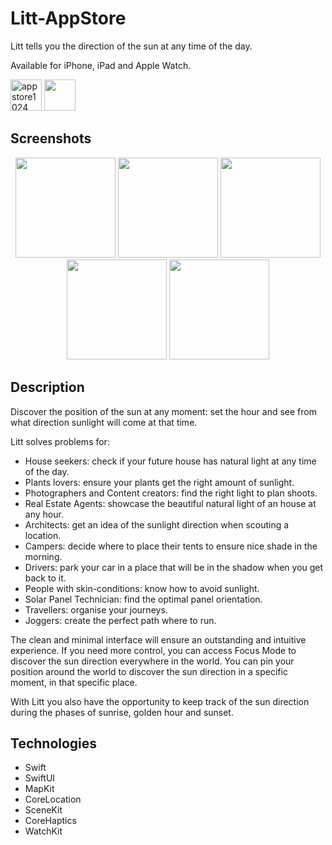 # Litt-AppStore
Litt tells you the direction of the sun at any time of the day.

Available for iPhone, iPad and Apple Watch.

<img height="50" alt="appstore1024" src="https://user-images.githubusercontent.com/55358113/174021100-c2c410f1-30e0-433c-b8ee-a7152545aa87.png"> [<img src="https://user-images.githubusercontent.com/55358113/174020637-ca23803f-341c-48ce-b896-1fd4b7423310.svg" height="50">](https://apps.apple.com/app/litt/id1628751457)


## Screenshots
<p align="center">
<img width=160 src="https://user-images.githubusercontent.com/55358113/174022374-6e936e96-9b65-441a-bce8-c8a386f87d32.mp4" /> <img width=160 src="https://user-images.githubusercontent.com/55358113/174020145-1210cd03-2e5e-42bd-ba3e-7d2854842099.png" /> <img width=160 src="https://user-images.githubusercontent.com/55358113/174020038-340abcfd-bfc5-4fd6-b9bf-ad752d5bc646.png" /> <img width=160 src="https://user-images.githubusercontent.com/55358113/174020225-0b807909-f574-42d0-b86d-f1e1cdec9f17.png" /> <img width=160 src="https://user-images.githubusercontent.com/55358113/174020285-b8b88099-37a8-43df-b934-581f70e49722.png" />
</p>

## Description
Discover the position of the sun at any moment: set the hour and see from what direction sunlight will come at that time.

Litt solves problems for:
- House seekers: check if your future house has natural light at any time of the day.
- Plants lovers: ensure your plants get the right amount of sunlight.
- Photographers and Content creators: find the right light to plan shoots.
- Real Estate Agents: showcase the beautiful natural light of an house at any hour.
- Architects: get an idea of the sunlight direction when scouting a location.
- Campers: decide where to place their tents to ensure nice shade in the morning.
- Drivers: park your car in a place that will be in the shadow when you get back to it.
- People with skin-conditions: know how to avoid sunlight.
- Solar Panel Technician: find the optimal panel orientation.
- Travellers: organise your journeys.
- Joggers: create the perfect path where to run.

The clean and minimal interface will ensure an outstanding and intuitive experience. If you need more control, you can access Focus Mode to discover the sun direction everywhere in the world. You can pin your position around the world to discover the sun direction in a specific moment, in that specific place.

With Litt you also have the opportunity to keep track of the sun direction during the phases of sunrise, golden hour and sunset.

## Technologies
- Swift
- SwiftUI
- MapKit
- CoreLocation
- SceneKit
- CoreHaptics
- WatchKit
